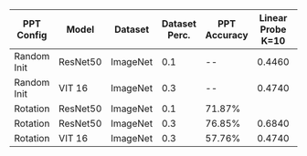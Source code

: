 | PPT Config | Model | Dataset | Dataset Perc. | PPT Accuracy | Linear Probe K=10| Linear Probe K=50| Linear Probe K=100| Full FT | 
|---|---|---|---|---|---|---|---|---|
| Random Init | ResNet50 | ImageNet | 0.1 | -- | 0.4460 | 0.2056 | | |
| Random Init | VIT 16 | ImageNet | 0.3 | -- | 0.4740 | 0.3424
| Rotation | ResNet50 | ImageNet | 0.1 | 71.87% |  | |  | |
| Rotation | ResNet50 | ImageNet | 0.3 | 76.85% | 0.6840 | 0.3952 | | |
| Rotation | VIT 16 | ImageNet | 0.3 | 57.76% | 0.4740 | | | |
